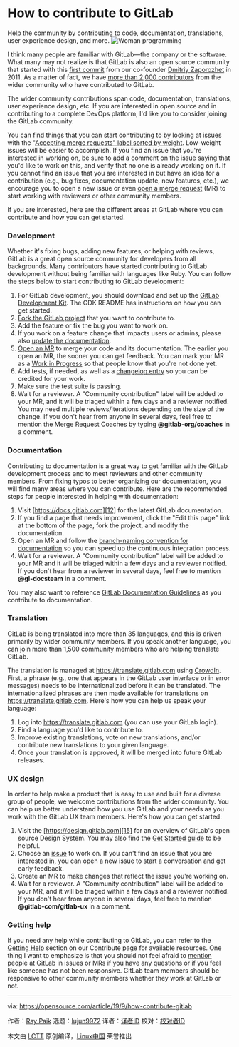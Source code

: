 [#]: collector: (lujun9972)
[#]: translator: ( )
[#]: reviewer: ( )
[#]: publisher: ( )
[#]: url: ( )
[#]: subject: (How to contribute to GitLab)
[#]: via: (https://opensource.com/article/19/9/how-contribute-gitlab)
[#]: author: (Ray Paik https://opensource.com/users/rpaikhttps://opensource.com/users/barkerd427)

How to contribute to GitLab
======
Help the community by contributing to code, documentation, translations,
user experience design, and more.
![Woman programming][1]

I think many people are familiar with GitLab—the company or the software. What many may not realize is that GitLab is also an open source community that started with this [first commit][2] from our co-founder [Dmitriy Zaporozhet][3] in 2011. As a matter of fact, we have [more than 2,000 contributors][4] from the wider community who have contributed to GitLab.

The wider community contributions span code, documentation, translations, user experience design, etc. If you are interested in open source and in contributing to a complete DevOps platform, I'd like you to consider joining the GitLab community.

You can find things that you can start contributing to by looking at issues with the "[Accepting merge requests" label sorted by weight][5]. Low-weight issues will be easier to accomplish. If you find an issue that you're interested in working on, be sure to add a comment on the issue saying that you'd like to work on this, and verify that no one is already working on it. If you cannot find an issue that you are interested in but have an idea for a contribution (e.g., bug fixes, documentation update, new features, etc.), we encourage you to open a new issue or even [open a merge request][6] (MR) to start working with reviewers or other community members.

If you are interested, here are the different areas at GitLab where you can contribute and how you can get started.

### Development

Whether it's fixing bugs, adding new features, or helping with reviews, GitLab is a great open source community for developers from all backgrounds. Many contributors have started contributing to GitLab development without being familiar with languages like Ruby. You can follow the steps below to start contributing to GitLab development:

  1. For GitLab development, you should download and set up the [GitLab Development Kit][7]. The GDK README has instructions on how you can get started.
  2. [Fork the GitLab project][8] that you want to contribute to.
  3. Add the feature or fix the bug you want to work on.
  4. If you work on a feature change that impacts users or admins, please also [update the documentation][9].
  5. [Open an MR][6] to merge your code and its documentation. The earlier you open an MR, the sooner you can get feedback. You can mark your MR as a [Work in Progress][10] so that people know that you're not done yet.
  6. Add tests, if needed, as well as a [changelog entry][11] so you can be credited for your work.
  7. Make sure the test suite is passing.
  8. Wait for a reviewer. A "Community contribution" label will be added to your MR, and it will be triaged within a few days and a reviewer notified. You may need multiple reviews/iterations depending on the size of the change. If you don't hear from anyone in several days, feel free to mention the Merge Request Coaches by typing **@gitlab-org/coaches** in a comment.



### Documentation

Contributing to documentation is a great way to get familiar with the GitLab development process and to meet reviewers and other community members. From fixing typos to better organizing our documentation, you will find many areas where you can contribute. Here are the recommended steps for people interested in helping with documentation:

  1. Visit [https://docs.gitlab.com][12] for the latest GitLab documentation.
  2. If you find a page that needs improvement, click the "Edit this page" link at the bottom of the page, fork the project, and modify the documentation.
  3. Open an MR and follow the [branch-naming convention for documentation][13] so you can speed up the continuous integration process.
  4. Wait for a reviewer. A "Community contribution" label will be added to your MR and it will be triaged within a few days and a reviewer notified. If you don't hear from a reviewer in several days, feel free to mention **@gl-docsteam** in a comment.



You may also want to reference [GitLab Documentation Guidelines][9] as you contribute to documentation.

### Translation

GitLab is being translated into more than 35 languages, and this is driven primarily by wider community members. If you speak another language, you can join more than 1,500 community members who are helping translate GitLab.

The translation is managed at <https://translate.gitlab.com> using [CrowdIn][14]. First, a phrase (e.g., one that appears in the GitLab user interface or in error messages) needs to be internationalized before it can be translated. The internationalized phrases are then made available for translations on <https://translate.gitlab.com>. Here's how you can help us speak your language:

  1. Log into <https://translate.gitlab.com> (you can use your GitLab login).
  2. Find a language you'd like to contribute to.
  3. Improve existing translations, vote on new translations, and/or contribute new translations to your given language.
  4. Once your translation is approved, it will be merged into future GitLab releases.



### UX design

In order to help make a product that is easy to use and built for a diverse group of people, we welcome contributions from the wider community. You can help us better understand how you use GitLab and your needs as you work with the GitLab UX team members. Here's how you can get started:

  1. Visit the [https://design.gitlab.com][15] for an overview of GitLab's open source Design System. You may also find the [Get Started guide][16] to be helpful.
  2. Choose an [issue][17] to work on. If you can't find an issue that you are interested in, you can open a new issue to start a conversation and get early feedback.
  3. Create an MR to make changes that reflect the issue you're working on.
  4. Wait for a reviewer. A "Community contribution" label will be added to your MR, and it will be triaged within a few days and a reviewer notified. If you don't hear from anyone in several days, feel free to mention **@gitlab-com/gitlab-ux** in a comment.



### Getting help

If you need any help while contributing to GitLab, you can refer to the [Getting Help][18] section on our Contribute page for available resources. One thing I want to emphasize is that you should not feel afraid to [mention][19] people at GitLab in issues or MRs if you have any questions or if you feel like someone has not been responsive. GitLab team members should be responsive to other community members whether they work at GitLab or not.

--------------------------------------------------------------------------------

via: https://opensource.com/article/19/9/how-contribute-gitlab

作者：[Ray Paik][a]
选题：[lujun9972][b]
译者：[译者ID](https://github.com/译者ID)
校对：[校对者ID](https://github.com/校对者ID)

本文由 [LCTT](https://github.com/LCTT/TranslateProject) 原创编译，[Linux中国](https://linux.cn/) 荣誉推出

[a]: https://opensource.com/users/rpaikhttps://opensource.com/users/barkerd427
[b]: https://github.com/lujun9972
[1]: https://opensource.com/sites/default/files/styles/image-full-size/public/lead-images/programming-code-keyboard-laptop-music-headphones.png?itok=EQZ2WKzy (Woman programming)
[2]: https://gitlab.com/gitlab-org/gitlab-ce/commit/9ba1224867665844b117fa037e1465bb706b3685
[3]: https://about.gitlab.com/company/team/#dzaporozhets
[4]: https://contributors.gitlab.com
[5]: https://gitlab.com/groups/gitlab-org/-/issues?assignee_id=None&label_name%5B%5D=Accepting+merge+requests&scope=all&sort=weight&state=opened&utf8=%E2%9C%93
[6]: https://docs.gitlab.com/ee/gitlab-basics/add-merge-request.html
[7]: https://gitlab.com/gitlab-org/gitlab-development-kit
[8]: https://docs.gitlab.com/ee/workflow/forking_workflow.html#creating-a-fork
[9]: https://docs.gitlab.com/ee/development/documentation/
[10]: https://docs.gitlab.com/ee/user/project/merge_requests/work_in_progress_merge_requests.html
[11]: https://docs.gitlab.com/ee/development/changelog.html
[12]: https://docs.gitlab.com/
[13]: https://docs.gitlab.com/ee/development/documentation/index.html#branch-naming
[14]: https://crowdin.com/
[15]: https://design.gitlab.com/
[16]: https://design.gitlab.com/contribute/get-started/
[17]: https://gitlab.com/gitlab-org/gitlab-services/design.gitlab.com/issues
[18]: https://about.gitlab.com/community/contribute/#getting-help
[19]: https://docs.gitlab.com/ee/user/group/subgroups/#mentioning-subgroups
